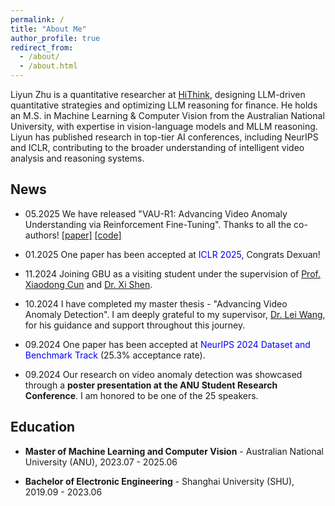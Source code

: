 ```yaml
---
permalink: /
title: "About Me"
author_profile: true
redirect_from: 
  - /about/
  - /about.html
---
```


Liyun Zhu is a quantitative researcher at [HiThink](https://www.hithink.sg/#/Home), designing LLM-driven quantitative strategies and optimizing LLM reasoning for finance. He holds an M.S. in Machine Learning & Computer Vision from the Australian National University, with expertise in vision-language models and MLLM reasoning. Liyun has published research in top-tier AI conferences, including NeurIPS and ICLR, contributing to the broader understanding of intelligent video analysis and reasoning systems.

<!-- Liyun Zhu is a second-year master's student in Machine Learning and Computer Vision at the Australian National University (ANU). His research focuses on advancing computer vision and machine learning, particularly in video understanding, vision-language models (VLMs), and reasoning. Previously, he had the privilege of collaborating with [Dr. Lei Wang](https://leiwangr.github.io) (ANU & Data61/CSIRO) and [Prof. Chen Chen](https://www.crcv.ucf.edu/chenchen/) (University of Central Florida) on multiple research projects. Prior to his master's studies, Liyun earned his Bachelor's degree in Electronic Engineering from Shanghai University in 2023. Liyun has published research in top-tier AI conferences, including NeurIPS and ICLR, contributing to the broader understanding of intelligent video analysis and reasoning systems. -->


<!-- Liyun Zhu is a second-year master's student in Machine Learning and Computer Vision at the Australian National University (ANU). His research focuses on advancing computer vision and machine learning, particularly in video anomaly detection, video understanding, vision-language models, and reasoning. He has had the privilege of collaborating with Dr. Lei Wang (ANU & Data61/CSIRO) and Prof. Chen Chen (University of Central Florida) on multiple research projects.

Prior to his master's studies, Liyun earned his Bachelor's degree in Electronic Engineering from Shanghai University in 2023, where he was mentored by Prof. Yongfang Wang. His academic excellence has been recognized through several awards, including the Active Intelligence Research Challenge Award (2023) and the Self-Improvement Scholarship during his undergraduate studies.

Liyun has published research in top-tier AI conferences, including NeurIPS and ICLR, contributing to the broader understanding of intelligent video analysis and reasoning systems. -->

<!-- During his undergraduate studies, Liyun participated in Shanghai University's Outstanding Undergraduate Program, initiating his research in this specialized field. -->

<!-- Liyun's academic journey is complemented by extensive industry experience. As a Model Optimization Intern at Biren Tech, a leading Chinese semiconductor company, Liyun contributed to research on advanced large language models and optimized LLM performance in distributed systems across 16 nodes and 128 GPUs. In 2023, he served as a Research Intern at Active Intelligence (Australia), where he developed advanced anomaly detection algorithms and contributed to a novel dataset. Earlier, as an Algorithm Intern at Anji Tech, he focused on the industrial implementation of anomaly detection systems. -->


## News
* 05.2025 We have released "VAU-R1: Advancing Video Anomaly Understanding via Reinforcement Fine-Tuning". Thanks to all the co-authors! [[paper]](https://arxiv.org/abs/2505.23504) [[code]](https://github.com/GVCLab/VAU-R1)

* 01.2025 One paper has been accepted at <span style="color: blue;">ICLR 2025</span>, Congrats Dexuan! 

* 11.2024 Joining GBU as a visiting student under the supervision of [Prof. Xiaodong Cun](https://vinthony.github.io/academic/) and [Dr. Xi Shen](https://xishen0220.github.io).

* 10.2024 I have completed my master thesis - "Advancing Video Anomaly Detection". I am deeply grateful to my supervisor, [Dr. Lei Wang](https://leiwangr.github.io), for his guidance and support throughout this journey.

* 09.2024 One paper has been accepted at <span style="color: blue;">NeurIPS 2024 Dataset and Benchmark Track</span> (25.3% acceptance rate). 

* 09.2024 Our research on video anomaly detection was showcased through a **poster presentation at the ANU Student Research Conference**. I am honored to be one of the 25 speakers.


## Education

* **Master of Machine Learning and Computer Vision** - Australian National University (ANU), 2023.07 - 2025.06

* **Bachelor of Electronic Engineering** - Shanghai University (SHU), 2019.09 - 2023.06



<!-- This is the front page of a website that is powered by the [Academic Pages template](https://github.com/academicpages/academicpages.github.io) and hosted on GitHub pages. [GitHub pages](https://pages.github.com) is a free service in which websites are built and hosted from code and data stored in a GitHub repository, automatically updating when a new commit is made to the respository. This template was forked from the [Minimal Mistakes Jekyll Theme](https://mmistakes.github.io/minimal-mistakes/) created by Michael Rose, and then extended to support the kinds of content that academics have: publications, talks, teaching, a portfolio, blog posts, and a dynamically-generated CV. You can fork [this repository](https://github.com/academicpages/academicpages.github.io) right now, modify the configuration and markdown files, add your own PDFs and other content, and have your own site for free, with no ads! An older version of this template powers my own personal website at [stuartgeiger.com](http://stuartgeiger.com), which uses [this Github repository](https://github.com/staeiou/staeiou.github.io). -->

<!-- A data-driven personal website
======
Like many other Jekyll-based GitHub Pages templates, Academic Pages makes you separate the website's content from its form. The content & metadata of your website are in structured markdown files, while various other files constitute the theme, specifying how to transform that content & metadata into HTML pages. You keep these various markdown (.md), YAML (.yml), HTML, and CSS files in a public GitHub repository. Each time you commit and push an update to the repository, the [GitHub pages](https://pages.github.com/) service creates static HTML pages based on these files, which are hosted on GitHub's servers free of charge.

Many of the features of dynamic content management systems (like Wordpress) can be achieved in this fashion, using a fraction of the computational resources and with far less vulnerability to hacking and DDoSing. You can also modify the theme to your heart's content without touching the content of your site. If you get to a point where you've broken something in Jekyll/HTML/CSS beyond repair, your markdown files describing your talks, publications, etc. are safe. You can rollback the changes or even delete the repository and start over -- just be sure to save the markdown files! Finally, you can also write scripts that process the structured data on the site, such as [this one](https://github.com/academicpages/academicpages.github.io/blob/master/talkmap.ipynb) that analyzes metadata in pages about talks to display [a map of every location you've given a talk](https://academicpages.github.io/talkmap.html).

Getting started
======
1. Register a GitHub account if you don't have one and confirm your e-mail (required!)
1. Fork [this repository](https://github.com/academicpages/academicpages.github.io) by clicking the "fork" button in the top right. 
1. Go to the repository's settings (rightmost item in the tabs that start with "Code", should be below "Unwatch"). Rename the repository "[your GitHub username].github.io", which will also be your website's URL.
1. Set site-wide configuration and create content & metadata (see below -- also see [this set of diffs](http://archive.is/3TPas) showing what files were changed to set up [an example site](https://getorg-testacct.github.io) for a user with the username "getorg-testacct")
1. Upload any files (like PDFs, .zip files, etc.) to the files/ directory. They will appear at https://[your GitHub username].github.io/files/example.pdf.  
1. Check status by going to the repository settings, in the "GitHub pages" section

Site-wide configuration
------
The main configuration file for the site is in the base directory in [_config.yml](https://github.com/academicpages/academicpages.github.io/blob/master/_config.yml), which defines the content in the sidebars and other site-wide features. You will need to replace the default variables with ones about yourself and your site's github repository. The configuration file for the top menu is in [_data/navigation.yml](https://github.com/academicpages/academicpages.github.io/blob/master/_data/navigation.yml). For example, if you don't have a portfolio or blog posts, you can remove those items from that navigation.yml file to remove them from the header. 

Create content & metadata
------
For site content, there is one markdown file for each type of content, which are stored in directories like _publications, _talks, _posts, _teaching, or _pages. For example, each talk is a markdown file in the [_talks directory](https://github.com/academicpages/academicpages.github.io/tree/master/_talks). At the top of each markdown file is structured data in YAML about the talk, which the theme will parse to do lots of cool stuff. The same structured data about a talk is used to generate the list of talks on the [Talks page](https://academicpages.github.io/talks), each [individual page](https://academicpages.github.io/talks/2012-03-01-talk-1) for specific talks, the talks section for the [CV page](https://academicpages.github.io/cv), and the [map of places you've given a talk](https://academicpages.github.io/talkmap.html) (if you run this [python file](https://github.com/academicpages/academicpages.github.io/blob/master/talkmap.py) or [Jupyter notebook](https://github.com/academicpages/academicpages.github.io/blob/master/talkmap.ipynb), which creates the HTML for the map based on the contents of the _talks directory).

**Markdown generator**

I have also created [a set of Jupyter notebooks](https://github.com/academicpages/academicpages.github.io/tree/master/markdown_generator
) that converts a CSV containing structured data about talks or presentations into individual markdown files that will be properly formatted for the Academic Pages template. The sample CSVs in that directory are the ones I used to create my own personal website at stuartgeiger.com. My usual workflow is that I keep a spreadsheet of my publications and talks, then run the code in these notebooks to generate the markdown files, then commit and push them to the GitHub repository.

How to edit your site's GitHub repository
------
Many people use a git client to create files on their local computer and then push them to GitHub's servers. If you are not familiar with git, you can directly edit these configuration and markdown files directly in the github.com interface. Navigate to a file (like [this one](https://github.com/academicpages/academicpages.github.io/blob/master/_talks/2012-03-01-talk-1.md) and click the pencil icon in the top right of the content preview (to the right of the "Raw | Blame | History" buttons). You can delete a file by clicking the trashcan icon to the right of the pencil icon. You can also create new files or upload files by navigating to a directory and clicking the "Create new file" or "Upload files" buttons. 

Example: editing a markdown file for a talk
![Editing a markdown file for a talk](/images/editing-talk.png)

For more info
------
More info about configuring Academic Pages can be found in [the guide](https://academicpages.github.io/markdown/). The [guides for the Minimal Mistakes theme](https://mmistakes.github.io/minimal-mistakes/docs/configuration/) (which this theme was forked from) might also be helpful. -->
